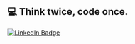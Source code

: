 ## 💻 Think twice, code once.


<div id="badges">
  <a href="https://linkedin.com/in/berkhanozkan">
    <img src="https://img.shields.io/badge/LinkedIn-blue?style=for-the-badge&logo=berkhanozkan&logoColor=white" alt="LinkedIn Badge"/>
  </a>
</div>
<!--
**berkhanozkan/berkhanozkan** is a ✨ _special_ ✨ repository because its `README.md` (this file) appears on your GitHub profile.

Here are some ideas to get you started:

- 🔭 I’m currently working on ...
- 🌱 I’m currently learning ...
- 👯 I’m looking to collaborate on ...
- 🤔 I’m looking for help with ...
- 💬 Ask me about ...
- 📫 How to reach me: ...
- 😄 Pronouns: ...
- ⚡ Fun fact: ...
-->
